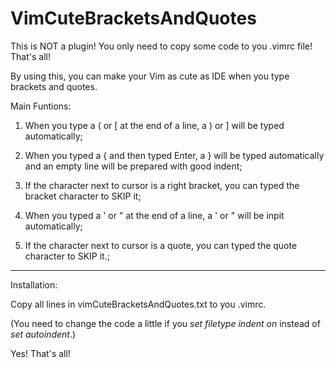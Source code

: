 # VimCuteBracketsAndQuotes

This is NOT a plugin! You only need to copy some code to you .vimrc file! That's all!

By using this, you can make your Vim as cute as IDE when you type brackets and quotes.

Main Funtions:

1. When you type a ( or [ at the end of a line, a ) or ] will be typed automatically;

2. When you typed a { and then typed Enter, a } will be typed automatically and an empty line will be prepared with good indent;

3. If the character next to cursor is a right bracket, you can typed the bracket character to SKIP it;

4. When you typed a ' or " at the end of a line, a ' or " will be inpit automatically;

5. If the character next to cursor is a quote, you can typed the quote character to SKIP it.;

***

Installation:

Copy all lines in vimCuteBracketsAndQuotes.txt to you .vimrc. 

(You need to change the code a little if you *set filetype indent on* instead of *set autoindent*.)

Yes! That's all!
